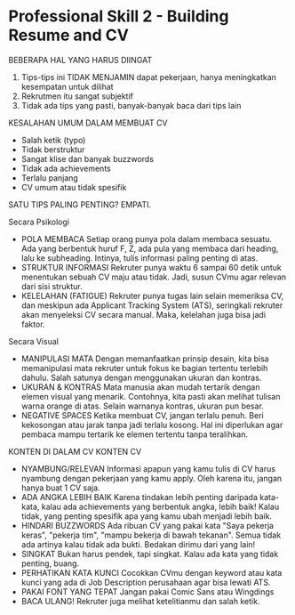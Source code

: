 # Professional Skill 2 - Building Resume and CV

BEBERAPA HAL YANG HARUS DIINGAT

1. Tips-tips ini TIDAK MENJAMIN dapat pekerjaan, hanya meningkatkan kesempatan untuk dilihat
2. Rekrutmen itu sangat subjektif
3. Tidak ada tips yang pasti, banyak-banyak baca dari tips lain

KESALAHAN UMUM DALAM MEMBUAT CV

-   Salah ketik (typo)
-   Tidak berstruktur
-   Sangat klise dan banyak buzzwords
-   Tidak ada achievements
-   Terlalu panjang
-   CV umum atau tidak spesifik

SATU TIPS PALING PENTING?
EMPATI.

Secara Psikologi

-   POLA MEMBACA
    Setiap orang punya pola dalam membaca sesuatu. Ada yang berbentuk huruf F, Z, ada pula yang membaca dari heading, lalu ke subheading. Intinya, tulis informasi paling penting di atas.
-   STRUKTUR INFORMASI
    Rekruter punya waktu 6 sampai 60 detik untuk menentukan sebuah CV maju atau tidak. Jadi, susun CVmu agar relevan dari sisi struktur.
-   KELELAHAN (FATIGUE)
    Rekruter punya tugas lain selain memeriksa CV, dan meskipun ada Applicant Tracking System (ATS), seringkali rekruter akan menyeleksi CV secara manual. Maka, kelelahan juga bisa jadi faktor.

Secara Visual

-   MANIPULASI MATA
    Dengan memanfaatkan prinsip desain, kita bisa memanipulasi mata rekruter untuk fokus ke bagian tertentu terlebih dahulu.
    Salah satunya dengan menggunakan ukuran dan kontras.
-   UKURAN & KONTRAS
    Mata manusia akan mudah tertarik dengan elemen visual yang menarik. Contohnya, kita pasti akan melihat tulisan warna orange di atas. Selain warnanya kontras, ukuran pun besar.
-   NEGATIVE SPACES
    Ketika membuat CV, jangan terlalu penuh. Beri kekosongan atau jarak tanpa jadi terlalu kosong. Hal ini diperlukan agar pembaca mampu tertarik ke elemen tertentu tanpa teralihkan.

KONTEN DI DALAM CV
KONTEN CV

-   NYAMBUNG/RELEVAN
    Informasi apapun yang kamu tulis di CV harus nyambung dengan pekerjaan yang kamu apply. Oleh karena itu, jangan hanya buat 1 CV saja.
-   ADA ANGKA LEBIH BAIK
    Karena tindakan lebih penting daripada kata-kata, kalau ada achievements yang berbentuk angka, lebih baik! Kalau tidak, yang penting spesifik apa yang kamu ubah menjadi lebih baik.
-   HINDARI BUZZWORDS
    Ada ribuan CV yang pakai kata "Saya pekerja keras", "pekerja tim", "mampu bekerja di bawah tekanan". Semua tidak ada artinya kalau tidak ada bukti. Bedakan dirimu dari yang lain!
-   SINGKAT
    Bukan harus pendek, tapi singkat. Kalau ada kata yang tidak penting, buang.
-   PERHATIKAN KATA KUNCI
    Cocokkan CVmu dengan keyword atau kata kunci yang ada di Job Description perusahaan agar bisa lewati ATS.
-   PAKAI FONT YANG TEPAT
    Jangan pakai Comic Sans atau Wingdings
-   BACA ULANG!
    Rekruter juga melihat ketelitianmu dan salah ketik.
